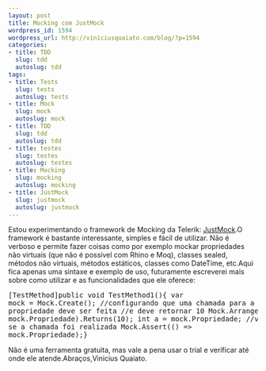 ```yaml
--- 
layout: post
title: Mocking com JustMock
wordpress_id: 1594
wordpress_url: http://viniciusquaiato.com/blog/?p=1594
categories: 
- title: TDD
  slug: tdd
  autoslug: tdd
tags: 
- title: Tests
  slug: tests
  autoslug: tests
- title: Mock
  slug: mock
  autoslug: mock
- title: TDD
  slug: tdd
  autoslug: tdd
- title: testes
  slug: testes
  autoslug: testes
- title: Mocking
  slug: mocking
  autoslug: mocking
- title: JustMock
  slug: justmock
  autoslug: justmock
---
```

Estou experimentando o framework de Mocking da Telerik: [JustMock](http://www.telerik.com/products/mocking.aspx).O framework é bastante interessante, simples e fácil de utilizar. Não é verboso e permite fazer coisas como por exemplo mockar propriedades não virtuais (que não é possível com Rhino e Moq), classes sealed, métodos não virtuais, métodos estáticos, classes como DateTime, etc.Aqui fica apenas uma sintaxe e exemplo de uso, futuramente escreverei mais sobre como utilizar e as funcionalidades que ele oferece:<pre lang="csharp">[TestMethod]public void TestMethod1(){    var mock = Mock.Create<myclass>();    //configurando que uma chamada para a propriedade deve ser feita    //e deve retornar 10    Mock.Arrange(() => mock.Propriedade).Returns(10);    int a = mock.Propriedade;    //verificando se a chamada foi realizada    Mock.Assert(() => mock.Propriedade);}</myclass></pre>Não é uma ferramenta gratuita, mas vale a pena usar o trial e verificar até onde ele atende.Abraços,Vinicius Quaiato.

